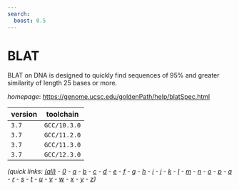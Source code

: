 ```yaml
---
search:
  boost: 0.5
---
```

# BLAT

BLAT on DNA is designed to quickly find sequences of 95% and greater similarity of length 25 bases or more.

*homepage*: <https://genome.ucsc.edu/goldenPath/help/blatSpec.html>

version | toolchain
--------|----------
``3.7`` | ``GCC/10.3.0``
``3.7`` | ``GCC/11.2.0``
``3.7`` | ``GCC/11.3.0``
``3.7`` | ``GCC/12.3.0``


*(quick links: [(all)](../index.md) - [0](../0/index.md) - [a](../a/index.md) - [b](../b/index.md) - [c](../c/index.md) - [d](../d/index.md) - [e](../e/index.md) - [f](../f/index.md) - [g](../g/index.md) - [h](../h/index.md) - [i](../i/index.md) - [j](../j/index.md) - [k](../k/index.md) - [l](../l/index.md) - [m](../m/index.md) - [n](../n/index.md) - [o](../o/index.md) - [p](../p/index.md) - [q](../q/index.md) - [r](../r/index.md) - [s](../s/index.md) - [t](../t/index.md) - [u](../u/index.md) - [v](../v/index.md) - [w](../w/index.md) - [x](../x/index.md) - [y](../y/index.md) - [z](../z/index.md))*

